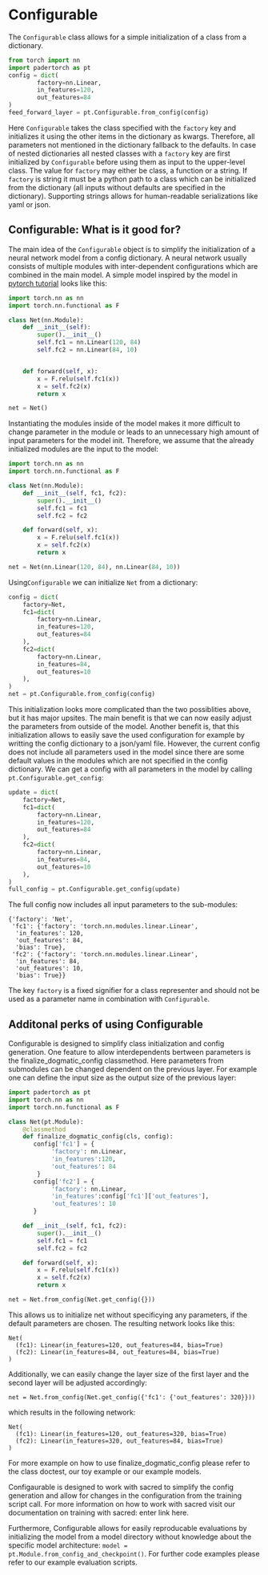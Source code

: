 # Configurable
The `Configurable` class allows for a simple initialization of a class from a
dictionary.
```python
from torch import nn
import padertorch as pt
config = dict(
        factory=nn.Linear,
        in_features=120,
        out_features=84
)
feed_forward_layer = pt.Configurable.from_config(config)
```
Here `Configurable` takes the class specified with the `factory` key and
initializes it using the other items in the dictionary as kwargs.
Therefore, all parameters not mentioned in the dictionary fallback to the
defaults.
In case of nested dictionaries all nested classes with a `factory` key are 
first initialized by `Configurable` before using them as input to the upper-level 
class. The value for `factory` may either be class, a function or a string.
If `factory` is string it must be a python path to a class
which can be initialized from the dictionary 
(all inputs without defaults are specified in the dictionary).
Supporting strings allows for human-readable serializations like yaml or json.

## Configurable: What is it good for?

The main idea of the `Configurable` object is to simplify the initialization
of a neural network model from a config dictionary.
A neural network usually consists of multiple modules with inter-dependent
configurations which are combined in the main model.
A simple model inspired by the model in
[pytorch tutorial](https://pytorch.org/tutorials/beginner/blitz/cifar10_tutorial.html#sphx-glr-beginner-blitz-cifar10-tutorial-py)
looks like this:
```python
import torch.nn as nn
import torch.nn.functional as F

class Net(nn.Module):
    def __init__(self):
        super().__init__()
        self.fc1 = nn.Linear(120, 84)
        self.fc2 = nn.Linear(84, 10)


    def forward(self, x):
        x = F.relu(self.fc1(x))
        x = self.fc2(x)
        return x

net = Net()
```
Instantiating the modules inside of the model makes it more difficult to
change parameter in the module or leads to an unnecessary high amount of
input parameters for the model init.
Therefore, we assume that the already initialized modules are the input
to the model:
```python
import torch.nn as nn
import torch.nn.functional as F

class Net(nn.Module):
    def __init__(self, fc1, fc2):
        super().__init__()
        self.fc1 = fc1
        self.fc2 = fc2

    def forward(self, x):
        x = F.relu(self.fc1(x))
        x = self.fc2(x)
        return x

net = Net(nn.Linear(120, 84), nn.Linear(84, 10))
```
Using`Configurable` we can initialize `Net` from a dictionary:
 
```python
config = dict(
    factory=Net,
    fc1=dict(
        factory=nn.Linear,
        in_features=120,
        out_features=84
    ),
    fc2=dict(
        factory=nn.Linear,
        in_features=84,
        out_features=10
    ),
)
net = pt.Configurable.from_config(config)
```
This initialization looks more complicated than the two possiblities above,
but it has major upsites.
The main benefit is that we can now easily adjust the parameters from outside
of the model.
Another benefit is, that this initialization allows to easily save the used
configuration for example by writting the config dictionary to a json/yaml file.
However, the current config does not include all parameters used in the model
since there are some default values in the modules which are not specified in
the config dictionary.
We can get a config with all parameters in the model by
calling `pt.Configurable.get_config`:
```python
update = dict(
    factory=Net,
    fc1=dict(
        factory=nn.Linear,
        in_features=120,
        out_features=84
    ),
    fc2=dict(
        factory=nn.Linear,
        in_features=84,
        out_features=10
    ),
)
full_config = pt.Configurable.get_config(update)
```
The full config now includes all input parameters to the sub-modules:
```
{'factory': 'Net',
 'fc1': {'factory': 'torch.nn.modules.linear.Linear',
  'in_features': 120,
  'out_features': 84,
  'bias': True},
 'fc2': {'factory': 'torch.nn.modules.linear.Linear',
  'in_features': 84,
  'out_features': 10,
  'bias': True}}
```
The key ```factory``` is a fixed signifier for a class representer and should
 not be used as a parameter name in combination with `Configurable`. 


## Additonal perks of using Configurable 
Configurable is designed to simplify class initialization and config 
generation. One feature to allow interdependents bertween parameters is the 
finalize_dogmatic_config classmethod. Here parameters from submodules can
be changed dependent on the previous layer. For example one can define the
input size as the output size of the previous layer:
```python
import padertorch as pt
import torch.nn as nn
import torch.nn.functional as F

class Net(pt.Module):
    @classmethod
    def finalize_dogmatic_config(cls, config):
       config['fc1'] = {
            'factory': nn.Linear,
            'in_features':120,
            'out_features': 84
        }
       config['fc2'] = {
            'factory': nn.Linear,
            'in_features':config['fc1']['out_features'],
            'out_features': 10
       }

    def __init__(self, fc1, fc2):
        super().__init__()
        self.fc1 = fc1
        self.fc2 = fc2

    def forward(self, x):
        x = F.relu(self.fc1(x))
        x = self.fc2(x)
        return x

net = Net.from_config(Net.get_config({}))
```
This allows us to initialize net without specificying any parameters,
if the default parameters are chosen.
The resulting network looks like this:
```
Net(
  (fc1): Linear(in_features=120, out_features=84, bias=True)
  (fc2): Linear(in_features=84, out_features=84, bias=True)
)
```
Additionally, we can easily change the
layer size of the first layer and the second layer will be adjusted 
accordingly:
```
net = Net.from_config(Net.get_config({'fc1': {'out_features': 320}}))
```
which results in the following network:
```
Net(
  (fc1): Linear(in_features=120, out_features=320, bias=True)
  (fc2): Linear(in_features=320, out_features=84, bias=True)
)
```
For more example on how to use finalize_dogmatic_config please refer to the
class doctest, our toy example or our example models.

Configaurable is designed to work with sacred to simplify the config generation
and allow for changes in the configuration from the training script call.
For more information on how to work with sacred visit our documentation on
training with sacred: enter link here.

Furthermore, Configurable allows for easily reproducable evaluations by 
initializing the model from a model directory without knowledge about the
specific model architecture: 
`model = pt.Module.from_config_and_checkpoint()`.
For further code examples please refer to our example evaluation scripts.
